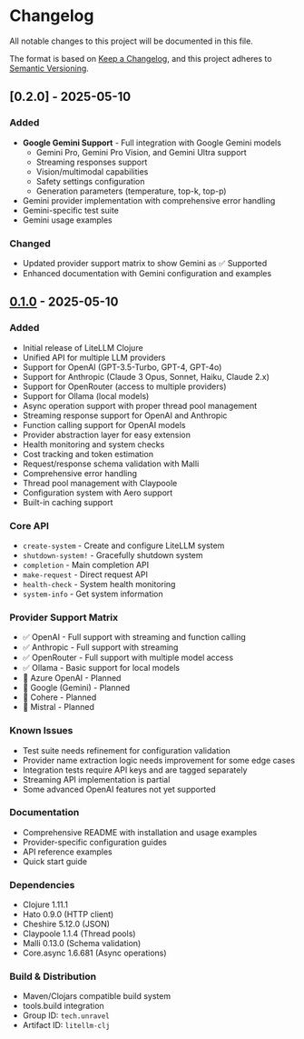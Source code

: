 # Changelog

All notable changes to this project will be documented in this file.

The format is based on [Keep a Changelog](https://keepachangelog.com/en/1.0.0/),
and this project adheres to [Semantic Versioning](https://semver.org/spec/v2.0.0.html).

## [0.2.0] - 2025-05-10

### Added
- **Google Gemini Support** - Full integration with Google Gemini models
  - Gemini Pro, Gemini Pro Vision, and Gemini Ultra support
  - Streaming responses support
  - Vision/multimodal capabilities
  - Safety settings configuration
  - Generation parameters (temperature, top-k, top-p)
- Gemini provider implementation with comprehensive error handling
- Gemini-specific test suite
- Gemini usage examples

### Changed
- Updated provider support matrix to show Gemini as ✅ Supported
- Enhanced documentation with Gemini configuration and examples

## [0.1.0] - 2025-05-10

### Added
- Initial release of LiteLLM Clojure
- Unified API for multiple LLM providers
- Support for OpenAI (GPT-3.5-Turbo, GPT-4, GPT-4o)
- Support for Anthropic (Claude 3 Opus, Sonnet, Haiku, Claude 2.x)
- Support for OpenRouter (access to multiple providers)
- Support for Ollama (local models)
- Async operation support with proper thread pool management
- Streaming response support for OpenAI and Anthropic
- Function calling support for OpenAI models
- Provider abstraction layer for easy extension
- Health monitoring and system checks
- Cost tracking and token estimation
- Request/response schema validation with Malli
- Comprehensive error handling
- Thread pool management with Claypoole
- Configuration system with Aero support
- Built-in caching support

### Core API
- `create-system` - Create and configure LiteLLM system
- `shutdown-system!` - Gracefully shutdown system
- `completion` - Main completion API
- `make-request` - Direct request API
- `health-check` - System health monitoring
- `system-info` - Get system information

### Provider Support Matrix
- ✅ OpenAI - Full support with streaming and function calling
- ✅ Anthropic - Full support with streaming
- ✅ OpenRouter - Full support with multiple model access
- ✅ Ollama - Basic support for local models
- 🔄 Azure OpenAI - Planned
- 🔄 Google (Gemini) - Planned
- 🔄 Cohere - Planned
- 🔄 Mistral - Planned

### Known Issues
- Test suite needs refinement for configuration validation
- Provider name extraction logic needs improvement for some edge cases
- Integration tests require API keys and are tagged separately
- Streaming API implementation is partial
- Some advanced OpenAI features not yet supported

### Documentation
- Comprehensive README with installation and usage examples
- Provider-specific configuration guides
- API reference examples
- Quick start guide

### Dependencies
- Clojure 1.11.1
- Hato 0.9.0 (HTTP client)
- Cheshire 5.12.0 (JSON)
- Claypoole 1.1.4 (Thread pools)
- Malli 0.13.0 (Schema validation)
- Core.async 1.6.681 (Async operations)

### Build & Distribution
- Maven/Clojars compatible build system
- tools.build integration
- Group ID: `tech.unravel`
- Artifact ID: `litellm-clj`

[0.1.0]: https://github.com/unravel-team/clj-litellm/releases/tag/v0.1.0
